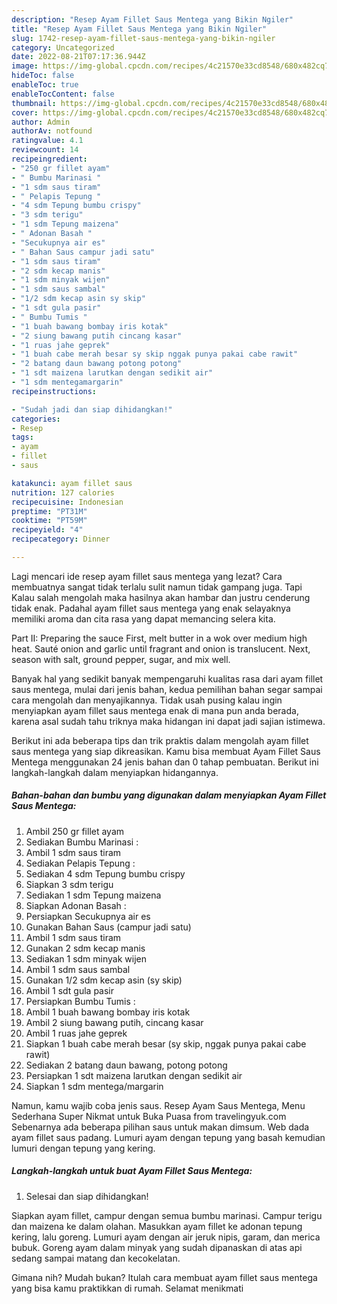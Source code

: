 ```yaml
---
description: "Resep Ayam Fillet Saus Mentega yang Bikin Ngiler"
title: "Resep Ayam Fillet Saus Mentega yang Bikin Ngiler"
slug: 1742-resep-ayam-fillet-saus-mentega-yang-bikin-ngiler
category: Uncategorized
date: 2022-08-21T07:17:36.944Z
image: https://img-global.cpcdn.com/recipes/4c21570e33cd8548/680x482cq70/ayam-fillet-saus-mentega-foto-resep-utama.jpg
hideToc: false
enableToc: true
enableTocContent: false
thumbnail: https://img-global.cpcdn.com/recipes/4c21570e33cd8548/680x482cq70/ayam-fillet-saus-mentega-foto-resep-utama.jpg
cover: https://img-global.cpcdn.com/recipes/4c21570e33cd8548/680x482cq70/ayam-fillet-saus-mentega-foto-resep-utama.jpg
author: Admin
authorAv: notfound
ratingvalue: 4.1
reviewcount: 14
recipeingredient:
- "250 gr fillet ayam"
- " Bumbu Marinasi "
- "1 sdm saus tiram"
- " Pelapis Tepung "
- "4 sdm Tepung bumbu crispy"
- "3 sdm terigu"
- "1 sdm Tepung maizena"
- " Adonan Basah "
- "Secukupnya air es"
- " Bahan Saus campur jadi satu"
- "1 sdm saus tiram"
- "2 sdm kecap manis"
- "1 sdm minyak wijen"
- "1 sdm saus sambal"
- "1/2 sdm kecap asin sy skip"
- "1 sdt gula pasir"
- " Bumbu Tumis "
- "1 buah bawang bombay iris kotak"
- "2 siung bawang putih cincang kasar"
- "1 ruas jahe geprek"
- "1 buah cabe merah besar sy skip nggak punya pakai cabe rawit"
- "2 batang daun bawang potong potong"
- "1 sdt maizena larutkan dengan sedikit air"
- "1 sdm mentegamargarin"
recipeinstructions:

- "Sudah jadi dan siap dihidangkan!"
categories:
- Resep
tags:
- ayam
- fillet
- saus

katakunci: ayam fillet saus 
nutrition: 127 calories
recipecuisine: Indonesian
preptime: "PT31M"
cooktime: "PT59M"
recipeyield: "4"
recipecategory: Dinner

---
```



Lagi mencari ide resep ayam fillet saus mentega yang lezat? Cara membuatnya sangat tidak terlalu sulit namun tidak gampang juga. Tapi Kalau salah mengolah maka hasilnya akan hambar dan justru cenderung tidak enak. Padahal ayam fillet saus mentega yang enak selayaknya memiliki aroma dan cita rasa yang dapat memancing selera kita.


Part II: Preparing the sauce First, melt butter in a wok over medium high heat. Sauté onion and garlic until fragrant and onion is translucent. Next, season with salt, ground pepper, sugar, and mix well.

Banyak hal yang sedikit banyak mempengaruhi kualitas rasa dari ayam fillet saus mentega, mulai dari jenis bahan, kedua pemilihan bahan segar sampai cara mengolah dan menyajikannya. Tidak usah pusing kalau ingin menyiapkan ayam fillet saus mentega enak di mana pun anda berada, karena asal sudah tahu triknya maka hidangan ini dapat jadi sajian istimewa.


Berikut ini ada beberapa tips dan trik praktis dalam mengolah ayam fillet saus mentega yang siap dikreasikan. Kamu bisa membuat Ayam Fillet Saus Mentega menggunakan 24 jenis bahan dan 0 tahap pembuatan. Berikut ini langkah-langkah dalam menyiapkan hidangannya.

<!--inarticleads1-->

##### Bahan-bahan dan bumbu yang digunakan dalam menyiapkan Ayam Fillet Saus Mentega:

1. Ambil 250 gr fillet ayam
1. Sediakan  Bumbu Marinasi :
1. Ambil 1 sdm saus tiram
1. Sediakan  Pelapis Tepung :
1. Sediakan 4 sdm Tepung bumbu crispy
1. Siapkan 3 sdm terigu
1. Sediakan 1 sdm Tepung maizena
1. Siapkan  Adonan Basah :
1. Persiapkan Secukupnya air es
1. Gunakan  Bahan Saus (campur jadi satu)
1. Ambil 1 sdm saus tiram
1. Gunakan 2 sdm kecap manis
1. Sediakan 1 sdm minyak wijen
1. Ambil 1 sdm saus sambal
1. Gunakan 1/2 sdm kecap asin (sy skip)
1. Ambil 1 sdt gula pasir
1. Persiapkan  Bumbu Tumis :
1. Ambil 1 buah bawang bombay iris kotak
1. Ambil 2 siung bawang putih, cincang kasar
1. Ambil 1 ruas jahe geprek
1. Siapkan 1 buah cabe merah besar (sy skip, nggak punya pakai cabe rawit)
1. Sediakan 2 batang daun bawang, potong potong
1. Persiapkan 1 sdt maizena larutkan dengan sedikit air
1. Siapkan 1 sdm mentega/margarin


Namun, kamu wajib coba jenis saus. Resep Ayam Saus Mentega, Menu Sederhana Super Nikmat untuk Buka Puasa from travelingyuk.com Sebenarnya ada beberapa pilihan saus untuk makan dimsum. Web dada ayam fillet saus padang. Lumuri ayam dengan tepung yang basah kemudian lumuri dengan tepung yang kering. 

<!--inarticleads2-->

##### Langkah-langkah untuk buat Ayam Fillet Saus Mentega:


1. Selesai dan siap dihidangkan!

Siapkan ayam fillet, campur dengan semua bumbu marinasi. Campur terigu dan maizena ke dalam olahan. Masukkan ayam fillet ke adonan tepung kering, lalu goreng. Lumuri ayam dengan air jeruk nipis, garam, dan merica bubuk. Goreng ayam dalam minyak yang sudah dipanaskan di atas api sedang sampai matang dan kecokelatan. 

Gimana nih? Mudah bukan? Itulah cara membuat ayam fillet saus mentega yang bisa kamu praktikkan di rumah. Selamat menikmati
